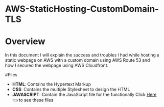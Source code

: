 # AWS-StaticHosting-CustomDomain-TLS

# Overview

In this document I will explain the success and troubles I had while hosting a static webpage on AWS 
with a custom domain using AWS Route 53 and how I secured the webpage using AWS Cloudfront.

#Files
- **HTML**: Contains the Hypertext Markup
- **CSS**: Contains the multiple Stylesheet to design the HTML
- **JAVASCRIPT**: Contain the JavaScript file for the functionally
Click [Here](https://drive.google.com/drive/folders/1ke68Wl1ANy_0iNMuR602EU-rI0r_W5JP?usp=sharing) 👈 to see these files
